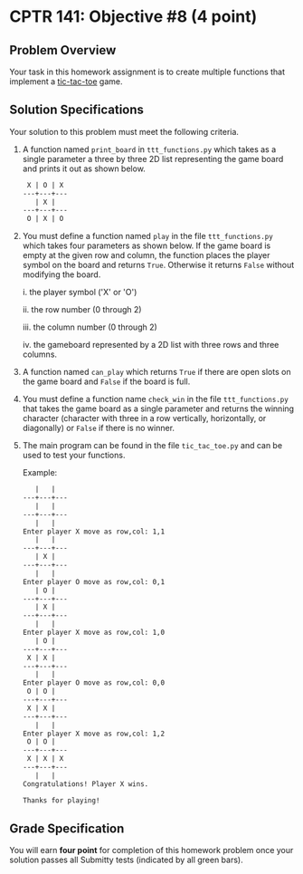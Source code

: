 # CPTR 141: Objective #8 (4 point)

## Problem Overview

Your task in this homework assignment is to create multiple functions that implement a [tic-tac-toe](https://en.wikipedia.org/wiki/Tic-tac-toe) game.


## Solution Specifications

Your solution to this problem must meet the following criteria.

1. A function named `print_board` in `ttt_functions.py` which takes as a single parameter a three by three 2D list representing the game board and prints it out as shown below.

    ```html
     X | O | X
    ---+---+---
       | X |   
    ---+---+---
     O | X | O 
    ```

1. You must define a function named `play` in the file `ttt_functions.py` which takes four parameters as shown below. If the game board is empty at the given row and column, the function places the player symbol on the board and returns `True`. Otherwise it returns `False` without modifying the board.

    i. the player symbol ('X' or 'O')
    
    ii. the row number (0 through 2)
    
    iii. the column number (0 through 2)
    
    iv. the gameboard represented by a 2D list with three rows and three columns.

1. A function named `can_play` which returns `True` if there are open slots on the game board and `False` if the board is full.

1. You must define a function name `check_win` in the file `ttt_functions.py` that takes the game board as a single parameter and returns the winning character (character with three in a row vertically, horizontally, or diagonally) or `False` if there is no winner.

1. The main program can be found in the file `tic_tac_toe.py` and can be used to test your functions.


     Example:
     ```html
        |   |   
     ---+---+---
        |   |   
     ---+---+---
        |   |   
     Enter player X move as row,col: 1,1
        |   |   
     ---+---+---
        | X |   
     ---+---+---
        |   |   
     Enter player O move as row,col: 0,1
        | O |   
     ---+---+---
        | X |   
     ---+---+---
        |   |   
     Enter player X move as row,col: 1,0
        | O |   
     ---+---+---
      X | X |   
     ---+---+---
        |   |   
     Enter player O move as row,col: 0,0
      O | O |   
     ---+---+---
      X | X |   
     ---+---+---
        |   |   
     Enter player X move as row,col: 1,2
      O | O |   
     ---+---+---
      X | X | X 
     ---+---+---
        |   |   
     Congratulations! Player X wins.

     Thanks for playing!

     ```

## Grade Specification

You will earn **four point** for completion of this homework problem once your solution passes all Submitty tests (indicated by all green bars).
